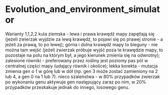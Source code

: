 # Evolution_and_environment_simulator
Warianty 1,1,2,2
kula ziemska - lewa i prawa krawędź mapy zapętlają się (jeżeli zwierzak wyjdzie za lewą krawędź, to pojawi się po prawej stronie - a jeżeli za prawą, to po lewej); górna i dolna krawędź mapy to bieguny - nie można tam wejść (jeżeli zwierzak próbuje wyjść poza te krawędzie mapy, to pozostaje na polu na którym był, a jego kierunek zmienia się na odwrotny);
zalesione równiki - preferowany przez rośliny jest poziomy pas pól w centralnej części mapy (udający równik i okolice);
lekka korekta - mutacja zmienia gen o 1 w górę lub w dół (np. gen 3 może zostać zamieniony na 2 lub 4, a gen 0 na 1 lub 7).
nieco szaleństwa - w 80% przypadków zwierzak po wykonaniu genu aktywuje gen następujący zaraz po nim, w 20% przypadków przeskakuje jednak do innego, losowego genu.
